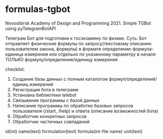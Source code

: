 # formulas-tgbot
Novosibirsk Academy of Design and Programming 2021. Simple TGBot using pyTelegramBotAPI

Телеграм Бот для подготовки к госэкзамену по физике.
Суть: Бот отправляет физические формулы по запросу(текстовому описанию пользователем закона, формулы)
в формате определение-формула-единица измерения
или отдельно по указанному параметру в начале ТОЛЬКО формулу/определение/единицу измерения

checklist:
1. Создание базы данных с полным каталогом формул/определений/единиц измерений
2. Регистрация бота в телеграме
3. Установка библиотеки telebot
4. Связывание программы с базой данных
5. Написание программы по обработке базовых запросов пользователя (/start, /help)
и ответа (описание возможностей бота)
6. Обработчик конкретных запросов
7. Обработчик частичных совпадений

id(int) name(text) formulation(text) formula(int-file name) unit(text)

